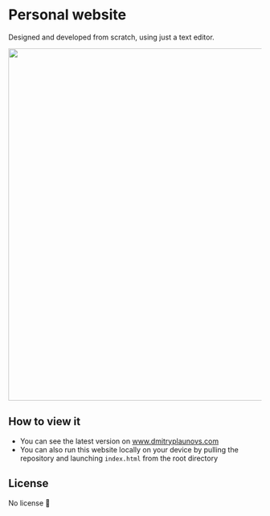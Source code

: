# Personal website

Designed and developed from scratch, using just a text editor.

<img src="website.gif" width="700">

## How to view it

- You can see the latest version on www.dmitryplaunovs.com
- You can also run this website locally on your device by pulling the repository and launching `index.html` from the root directory

## License

No license 🙂

